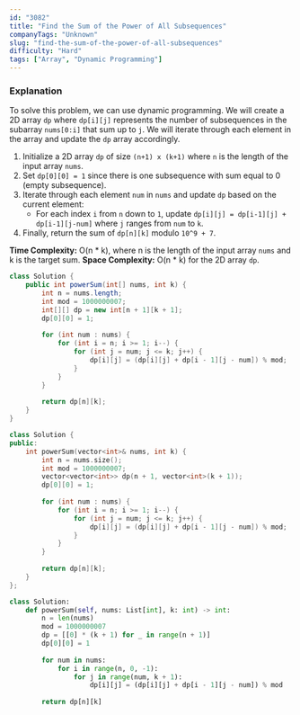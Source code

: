 ```yaml
---
id: "3082"
title: "Find the Sum of the Power of All Subsequences"
companyTags: "Unknown"
slug: "find-the-sum-of-the-power-of-all-subsequences"
difficulty: "Hard"
tags: ["Array", "Dynamic Programming"]
---
```


### Explanation
To solve this problem, we can use dynamic programming. We will create a 2D array `dp` where `dp[i][j]` represents the number of subsequences in the subarray `nums[0:i]` that sum up to `j`. We will iterate through each element in the array and update the `dp` array accordingly.

1. Initialize a 2D array `dp` of size `(n+1) x (k+1)` where `n` is the length of the input array `nums`.
2. Set `dp[0][0] = 1` since there is one subsequence with sum equal to 0 (empty subsequence).
3. Iterate through each element `num` in `nums` and update `dp` based on the current element:
    - For each index `i` from `n` down to `1`, update `dp[i][j] = dp[i-1][j] + dp[i-1][j-num]` where `j` ranges from `num` to `k`.
4. Finally, return the sum of `dp[n][k]` modulo `10^9 + 7`.

**Time Complexity:** O(n * k), where n is the length of the input array `nums` and k is the target sum.
**Space Complexity:** O(n * k) for the 2D array `dp`.
```java
class Solution {
    public int powerSum(int[] nums, int k) {
        int n = nums.length;
        int mod = 1000000007;
        int[][] dp = new int[n + 1][k + 1];
        dp[0][0] = 1;
        
        for (int num : nums) {
            for (int i = n; i >= 1; i--) {
                for (int j = num; j <= k; j++) {
                    dp[i][j] = (dp[i][j] + dp[i - 1][j - num]) % mod;
                }
            }
        }
        
        return dp[n][k];
    }
}
```

```cpp
class Solution {
public:
    int powerSum(vector<int>& nums, int k) {
        int n = nums.size();
        int mod = 1000000007;
        vector<vector<int>> dp(n + 1, vector<int>(k + 1));
        dp[0][0] = 1;
        
        for (int num : nums) {
            for (int i = n; i >= 1; i--) {
                for (int j = num; j <= k; j++) {
                    dp[i][j] = (dp[i][j] + dp[i - 1][j - num]) % mod;
                }
            }
        }
        
        return dp[n][k];
    }
};
```

```python
class Solution:
    def powerSum(self, nums: List[int], k: int) -> int:
        n = len(nums)
        mod = 1000000007
        dp = [[0] * (k + 1) for _ in range(n + 1)]
        dp[0][0] = 1
        
        for num in nums:
            for i in range(n, 0, -1):
                for j in range(num, k + 1):
                    dp[i][j] = (dp[i][j] + dp[i - 1][j - num]) % mod
        
        return dp[n][k]
```